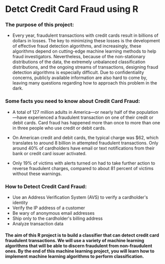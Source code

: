 # Detct Credit Card Fraud using R

###  The purpose of this project:
- Every year, fraudulent transactions with credit cards result in billions of dollars in losses. The key to minimizing these losses is the development of effective fraud detection algorithms, and increasingly, these algorithms depend on cutting-edge machine learning methods to help fraud investigators. Nevertheless, because of the non-stationary distributions of the data, the extremely unbalanced classification distributions, and the ongoing streams of transactions, designing fraud detection algorithms is especially difficult. Due to confidentiality concerns, publicly available information are also hard to come by, leaving many questions regarding how to approach this problem in the dark.

###  Some facts you need to know about Credit Card Fraud:
- A total of 127 million adults in America—or nearly half of the population—have experienced a fraudulent transaction on one of their credit or debit cards. Card fraud has happened more than once to more than one in three people who use credit or debit cards.

- On American credit and debit cards, the typical charge was $62, which translates to around 8 billion in attempted fraudulent transactions. Only around 40% of cardholders have email or text notifications from their bank or credit card issuer activated.

- Only 19% of victims with alerts turned on had to take further action to reverse fraudulent charges, compared to about 81 percent of victims without these warnings.

### How to Detect Credit Card Fraud:
- Use an Address Verification System (AVS) to verify a cardholder's identity
- Verify the IP address of a customer
- Be wary of anonymous email addresses
- Ship only to the cardholder's billing address
- Analyze transaction data


#### The aim of this R project is to build a classifier that can detect credit card fraudulent transactions. We will use a variety of machine learning algorithms that will be able to discern fraudulent from non-fraudulent ones. By the end of this machine learning project, you will learn how to implement machine learning algorithms to perform classification.
